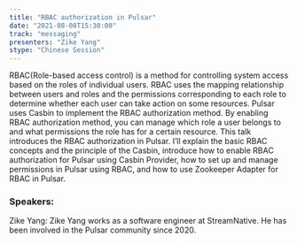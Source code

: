 ```yaml
---
title: "RBAC authorization in Pulsar"
date: "2021-08-08T15:30:00" 
track: "messaging"
presenters: "Zike Yang"
stype: "Chinese Session"
---
```

RBAC(Role-based access control) is a method for controlling system access based on the roles of individual users. RBAC uses the mapping relationship between users and roles and the permissions corresponding to each role to determine whether each user can take action on some resources.
 Pulsar uses Casbin to implement the RBAC authorization method. By enabling RBAC authorization method, you can manage which role a user belongs to and what permissions the role has for a certain resource.
 This talk introduces the RBAC authorization in Pulsar. I’ll explain the basic RBAC concepts and the principle of the Casbin, introduce how to enable RBAC authorization for Pulsar using Casbin Provider, how to set up and manage permissions in Pulsar using RBAC, and how to use Zookeeper Adapter for RBAC in Pulsar.
 ### Speakers: 
 Zike Yang: Zike Yang works as a software engineer at StreamNative. He has been involved in the Pulsar community since 2020.
